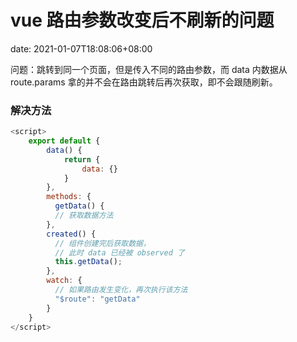 # vue 路由参数改变后不刷新的问题

date: 2021-01-07T18:08:06+08:00

问题：跳转到同一个页面，但是传入不同的路由参数，而 data 内数据从 route.params 拿的并不会在路由跳转后再次获取，即不会跟随刷新。

<!--more-->

### 解决方法

```javascript
<script>
    export default {
        data() {
            return {
                data: {}
            }
        },
        methods: {
          getData() {
          // 获取数据方法
        },
        created() {
          // 组件创建完后获取数据，
          // 此时 data 已经被 observed 了
          this.getData();
        },
        watch: {
          // 如果路由发生变化，再次执行该方法
          "$route": "getData"
        }
    }
</script>
```
